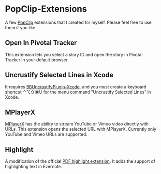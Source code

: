# PopClip-Extensions

A few [PopClip](http://pilotmoon.com/popclip/) extensions that I created for myself. Please feel free to use them if you like.

## Open In Pivotal Tracker

This extension lets you select a story ID and open the story in Pivotal Tracker in your default browser.

## Uncrustify Selected Lines in Xcode

It requires [BBUncrustifyPlugin-Xcode](https://github.com/benoitsan/BBUncrustifyPlugin-Xcode), and you must create a keyboard shortcut ⌃⌥⇧⌘U for the menu command "Uncrustify Selected Lines" in Xcode.

## MPlayerX

[MPlayerX](http://mplayerx.org) has the ability to stream YouTube or
Vimeo video directly with URLs. This extension opens the selected URL
with MPlayerX. Currently only YouTube and Vimeo URLs are supported.

## Highlight

A modification of the official [PDF highlight extension](http://pilotmoon.com/popclip/extensions/page/PreviewHighlight). It adds the support of highlighting text in Evernote.
